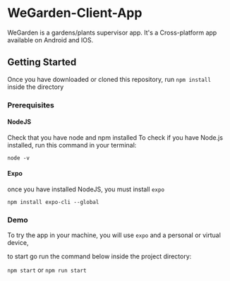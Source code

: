 # WeGarden-Client-App

WeGarden is a gardens/plants supervisor app.
It's a Cross-platform app available on Android and IOS.

## Getting Started

Once you have downloaded or cloned this repository, run `npm install` inside the directory

### Prerequisites
#### NodeJS

Check that you have node and npm installed
To check if you have Node.js installed, run this command in your terminal:

`node -v`

#### Expo
once you have installed NodeJS, you must install `expo`

`npm install expo-cli --global`


### Demo

To try the app in your machine, you will use `expo` and a personal or virtual device,

to start go run the command below inside the project directory:

`npm start` or `npm run start`